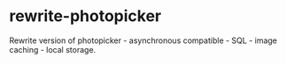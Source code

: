 # rewrite-photopicker
Rewrite version of photopicker - asynchronous compatible - SQL - image caching - local storage. 
